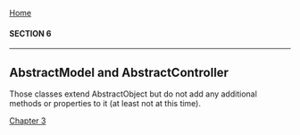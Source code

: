 [Home](../readme.md "Home")

#### SECTION 6
----
## AbstractModel and AbstractController

Those classes extend AbstractObject but do not add any additional methods or properties to it (at least not at this time).

[Chapter 3](../chapter3/intro.md "Chapter 3")